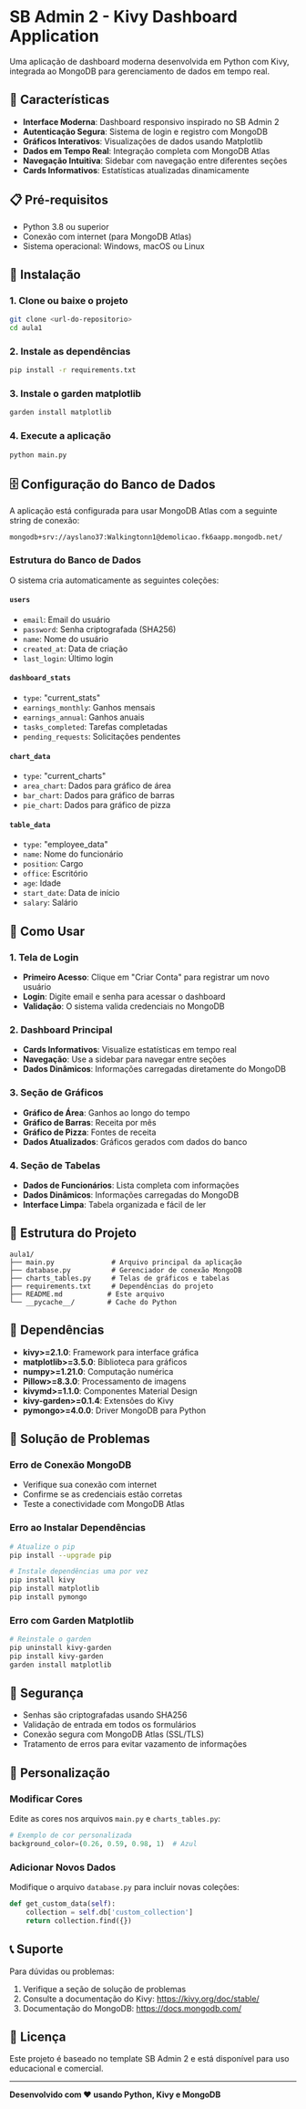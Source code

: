 # SB Admin 2 - Kivy Dashboard Application

Uma aplicação de dashboard moderna desenvolvida em Python com Kivy, integrada ao MongoDB para gerenciamento de dados em tempo real.

## 🚀 Características

- **Interface Moderna**: Dashboard responsivo inspirado no SB Admin 2
- **Autenticação Segura**: Sistema de login e registro com MongoDB
- **Gráficos Interativos**: Visualizações de dados usando Matplotlib
- **Dados em Tempo Real**: Integração completa com MongoDB Atlas
- **Navegação Intuitiva**: Sidebar com navegação entre diferentes seções
- **Cards Informativos**: Estatísticas atualizadas dinamicamente

## 📋 Pré-requisitos

- Python 3.8 ou superior
- Conexão com internet (para MongoDB Atlas)
- Sistema operacional: Windows, macOS ou Linux

## 🔧 Instalação

### 1. Clone ou baixe o projeto
```bash
git clone <url-do-repositorio>
cd aula1
```

### 2. Instale as dependências
```bash
pip install -r requirements.txt
```

### 3. Instale o garden matplotlib
```bash
garden install matplotlib
```

### 4. Execute a aplicação
```bash
python main.py
```

## 🗄️ Configuração do Banco de Dados

A aplicação está configurada para usar MongoDB Atlas com a seguinte string de conexão:
```
mongodb+srv://ayslano37:Walkingtonn1@demolicao.fk6aapp.mongodb.net/
```

### Estrutura do Banco de Dados

O sistema cria automaticamente as seguintes coleções:

#### `users`
- `email`: Email do usuário
- `password`: Senha criptografada (SHA256)
- `name`: Nome do usuário
- `created_at`: Data de criação
- `last_login`: Último login

#### `dashboard_stats`
- `type`: "current_stats"
- `earnings_monthly`: Ganhos mensais
- `earnings_annual`: Ganhos anuais
- `tasks_completed`: Tarefas completadas
- `pending_requests`: Solicitações pendentes

#### `chart_data`
- `type`: "current_charts"
- `area_chart`: Dados para gráfico de área
- `bar_chart`: Dados para gráfico de barras
- `pie_chart`: Dados para gráfico de pizza

#### `table_data`
- `type`: "employee_data"
- `name`: Nome do funcionário
- `position`: Cargo
- `office`: Escritório
- `age`: Idade
- `start_date`: Data de início
- `salary`: Salário

## 🎯 Como Usar

### 1. Tela de Login
- **Primeiro Acesso**: Clique em "Criar Conta" para registrar um novo usuário
- **Login**: Digite email e senha para acessar o dashboard
- **Validação**: O sistema valida credenciais no MongoDB

### 2. Dashboard Principal
- **Cards Informativos**: Visualize estatísticas em tempo real
- **Navegação**: Use a sidebar para navegar entre seções
- **Dados Dinâmicos**: Informações carregadas diretamente do MongoDB

### 3. Seção de Gráficos
- **Gráfico de Área**: Ganhos ao longo do tempo
- **Gráfico de Barras**: Receita por mês
- **Gráfico de Pizza**: Fontes de receita
- **Dados Atualizados**: Gráficos gerados com dados do banco

### 4. Seção de Tabelas
- **Dados de Funcionários**: Lista completa com informações
- **Dados Dinâmicos**: Informações carregadas do MongoDB
- **Interface Limpa**: Tabela organizada e fácil de ler

## 📁 Estrutura do Projeto

```
aula1/
├── main.py              # Arquivo principal da aplicação
├── database.py          # Gerenciador de conexão MongoDB
├── charts_tables.py     # Telas de gráficos e tabelas
├── requirements.txt     # Dependências do projeto
├── README.md           # Este arquivo
└── __pycache__/        # Cache do Python
```

## 🔧 Dependências

- **kivy>=2.1.0**: Framework para interface gráfica
- **matplotlib>=3.5.0**: Biblioteca para gráficos
- **numpy>=1.21.0**: Computação numérica
- **Pillow>=8.3.0**: Processamento de imagens
- **kivymd>=1.1.0**: Componentes Material Design
- **kivy-garden>=0.1.4**: Extensões do Kivy
- **pymongo>=4.0.0**: Driver MongoDB para Python

## 🚨 Solução de Problemas

### Erro de Conexão MongoDB
- Verifique sua conexão com internet
- Confirme se as credenciais estão corretas
- Teste a conectividade com MongoDB Atlas

### Erro ao Instalar Dependências
```bash
# Atualize o pip
pip install --upgrade pip

# Instale dependências uma por vez
pip install kivy
pip install matplotlib
pip install pymongo
```

### Erro com Garden Matplotlib
```bash
# Reinstale o garden
pip uninstall kivy-garden
pip install kivy-garden
garden install matplotlib
```

## 🔐 Segurança

- Senhas são criptografadas usando SHA256
- Validação de entrada em todos os formulários
- Conexão segura com MongoDB Atlas (SSL/TLS)
- Tratamento de erros para evitar vazamento de informações

## 🎨 Personalização

### Modificar Cores
Edite as cores nos arquivos `main.py` e `charts_tables.py`:
```python
# Exemplo de cor personalizada
background_color=(0.26, 0.59, 0.98, 1)  # Azul
```

### Adicionar Novos Dados
Modifique o arquivo `database.py` para incluir novas coleções:
```python
def get_custom_data(self):
    collection = self.db['custom_collection']
    return collection.find({})
```

## 📞 Suporte

Para dúvidas ou problemas:
1. Verifique a seção de solução de problemas
2. Consulte a documentação do Kivy: https://kivy.org/doc/stable/
3. Documentação do MongoDB: https://docs.mongodb.com/

## 📄 Licença

Este projeto é baseado no template SB Admin 2 e está disponível para uso educacional e comercial.

---

**Desenvolvido com ❤️ usando Python, Kivy e MongoDB**